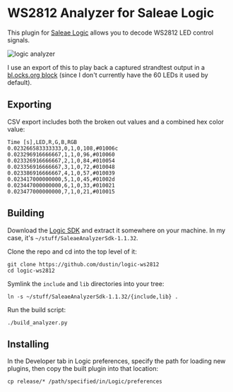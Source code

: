 # WS2812 Analyzer for Saleae Logic

This plugin for [Saleae Logic][logic] allows you to decode WS2812 LED
control signals.

![logic analyzer](https://github.com/dustin/logic-ws2812/raw/master/docs/ws2812.png)

I use an export of this to play back a captured strandtest output in a
[bl.ocks.org block](http://bl.ocks.org/dustin/e7207542c69ecbb53ca9)
(since I don't currently have the 60 LEDs it used by default).

## Exporting

CSV export includes both the broken out values and a combined hex
color value:

```csv
Time [s],LED,R,G,B,RGB
0.023266583333333,0,1,0,108,#01006c
0.023296916666667,1,1,0,96,#010060
0.023326916666667,2,1,0,84,#010054
0.023356916666667,3,1,0,72,#010048
0.023386916666667,4,1,0,57,#010039
0.023417000000000,5,1,0,45,#01002d
0.023447000000000,6,1,0,33,#010021
0.023477000000000,7,1,0,21,#010015
```

## Building

Download the [Logic SDK][sdk] and extract it somewhere on your
machine.  In my case, it's `~/stuff/SaleaeAnalyzerSdk-1.1.32`.

Clone the repo and cd into the top level of it:

    git clone https://github.com/dustin/logic-ws2812
    cd logic-ws2812

Symlink the `include` and `lib` directories into your tree:

    ln -s ~/stuff/SaleaeAnalyzerSdk-1.1.32/{include,lib} .

Run the build script:

    ./build_analyzer.py

## Installing

In the Developer tab in Logic preferences, specify the path for
loading new plugins, then copy the built plugin into that location:

    cp release/* /path/specified/in/Logic/preferences

[logic]: https://www.saleae.com/downloads
[sdk]: http://support.saleae.com/hc/en-us/articles/201104644-Analyzer-SDK
